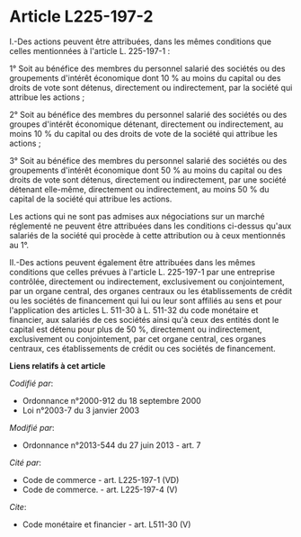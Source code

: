 # Article L225-197-2

I.-Des actions peuvent être attribuées, dans les mêmes conditions que celles mentionnées à l'article L. 225-197-1 : 

1° Soit au bénéfice des membres du personnel salarié des sociétés ou des groupements d'intérêt économique dont 10 % au moins
du capital ou des droits de vote sont détenus, directement ou indirectement, par la société qui attribue les actions ; 

2° Soit au bénéfice des membres du personnel salarié des sociétés ou des groupes d'intérêt économique détenant, directement
ou indirectement, au moins 10 % du capital ou des droits de vote de la société qui attribue les actions ; 

3° Soit au bénéfice des membres du personnel salarié des sociétés ou des groupements d'intérêt économique dont 50 % au moins
du capital ou des droits de vote sont détenus, directement ou indirectement, par une société détenant elle-même, directement
ou indirectement, au moins 50 % du capital de la société qui attribue les actions. 

Les actions qui ne sont pas admises aux négociations sur un marché réglementé ne peuvent être attribuées dans les conditions
ci-dessus qu'aux salariés de la société qui procède à cette attribution ou à ceux mentionnés au 1°. 

II.-Des actions peuvent également être attribuées dans les mêmes conditions que celles prévues à l'article L. 225-197-1 par
une entreprise contrôlée, directement ou indirectement, exclusivement ou conjointement, par un organe central, des organes
centraux ou les établissements de crédit ou les sociétés de financement qui lui ou leur sont affiliés au sens et pour
l'application des articles L. 511-30 à L. 511-32 du code monétaire et financier, aux salariés de ces sociétés ainsi qu'à ceux
des entités dont le capital est détenu pour plus de 50 %, directement ou indirectement, exclusivement ou conjointement, par
cet organe central, ces organes centraux, ces établissements de crédit ou ces sociétés de financement.

**Liens relatifs à cet article**

_Codifié par_:

  - Ordonnance n°2000-912 du 18 septembre 2000
  - Loi n°2003-7 du 3 janvier 2003

_Modifié par_:

  - Ordonnance n°2013-544 du 27 juin 2013 - art. 7

_Cité par_:

  - Code de commerce - art. L225-197-1 (VD)
  - Code de commerce. - art. L225-197-4 (V)

_Cite_:

  - Code monétaire et financier - art. L511-30 (V)
